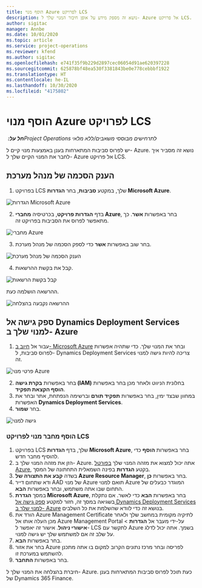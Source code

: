 ```yaml
---
title: הוסף מנוי Azure לפרויקט LCS
description: נושא זה מספק מידע על אופן חיבור המנוי שלך ל- Azure אל פרויקט LCS.
author: sigitac
manager: Annbe
ms.date: 10/01/2020
ms.topic: article
ms.service: project-operations
ms.reviewer: kfend
ms.author: sigitac
ms.openlocfilehash: e741f35f9b229d2897cec06054d91ae620397228
ms.sourcegitcommit: 625878bf48ea530f3381843be0e778cebbbf1922
ms.translationtype: HT
ms.contentlocale: he-IL
ms.lasthandoff: 10/30/2020
ms.locfileid: "4175802"
---
```

# <a name="add-an-azure-subscription-to-an-lcs-project"></a>הוסף מנוי Azure לפרויקט LCS

_**חל על:** ‏Project Operations לתרחישים מבוססי משאבים/ללא מלאי_

יש לפרוס סביבות המתארחות בענן באמצעות מנוי קיים ל- Azure. נושא זה מסביר איך לחבר את המנוי הקיים שלך ל- Azure אל פרויקט LCS. 

## <a name="grant-admin-consent"></a>הענק הסכמה של מנהל מערכת

1. בפרויקט LCS שלך, במקטע **סביבות**, בחר **הגדרות Microsoft Azure**.

![הגדרות Microsoft Azure](./media/1MicrosoftAzureSettings.png)

2. בדף **הגדרות פרויקט**, בכרטיסיה **מחברי Azure**, בחר באפשרות **אשר**. כך מתאפשר לפרוס את הסביבות בפרויקט זה.

![מחברי Azure](./media/2AzureConnectors.png)

3. בחר שוב באפשרות **אשר** כדי לספק הסכמה של מנהל מערכת.

![הענק הסכמה של מנהל מערכת](./media/3GrantAdminConsent.png)

4. קבל את בקשת ההרשאות.

![קבל בקשת הרשאות](./media/4AcceptPermissionRequest.png)

ההרשאה הושלמה כעת. 

![ההרשאה נקבעה בהצלחה](./media/5AuthorizationComplete.png)

## <a name="provide-dynamics-deployment-services-access-to-your-azure-subscription"></a><a name="provide"></a>ספק גישה אל Dynamics Deployment Services למנוי שלך ב- Azure

1. עבור אל [חיוב ב- Microsoft Azure](https://portal.azure.com/#blade/Microsoft\_Azure\_Billing/SubscriptionsBlade) ובחר את המנוי שלך. כדי שתהיה אפשרות לפרוס סביבות, ל- Dynamics Deployment Services צריכה להיות גישה למנוי זה.

![פרטי מנוי Azure](./media/6AzureSubscription.png)

2. בחר באפשרות **בקרת גישה (IAM)** בחלונית הניווט ולאחר מכן בחר באפשרות **הוסף הקצאת תפקיד**.
3. במחוון שבצד ימין, בחר באפשרות **תפקיד תורם** וברשימה הנפתחת, אתר ובחר את האפשרות **Dynamics Deployment Services**. 
4. בחר **שמור**.

![גישה למנוי](./media/7SubscriptionAccess.png)

### <a name="add-a-subscription-connector-to-an-lcs-project"></a>הוסף מחבר מנוי לפרויקט LCS

1. בפרויקט LCS שלך, בדף **הגדרות Microsoft Azure**, בחר באפשרות **הוסף** כדי להוסיף מחבר חדש.
2. הזן את מזהה המנוי שלך ב- Azure. אתה יכול למצוא את מזהה המנוי שלך [בפורטל Azure](https://ms.portal.azure.com/), בקטע  **הגדרות**  בפינה השמאלית התחתונה של המסך.
3. בשדה **קבע את התצורה של Azure Resource Manager**, בחר באפשרות **כן**.
4. ודא שתחום דייר AAD של מנוי Azure תואם למנוי Azure המוגדר כבעלים של התחום שבו אתה משתמש, ובחר באפשרות **הבא**.
5. במסך **הגדרת Microsoft Azure**, בחר באפשרות **הבא** כדי לאשר. אם נתקלת בשגיאה במסך זה, חזור למקטע [ספק גישה אל Dynamics Deployment Services למנוי שלך ב- Azure](#provide) בנושא זה כדי לוודא שהשלמת את כל השלבים.
6. הורד את Azure Management Certificate לתיקיה מקומית במחשב שלך ולאחר מכן העלה אותו אל Azure Management Portal על-ידי מעבר אל **הגדרות** > **אישורי ניהול**. אישור זה יאפשר ל- LCS לתקשר עם Azure בשמך. אתה יכול לדלג על שלב זה אם למשתמש שלך יש גישה למנוי.
7. בחר באפשרות  **הבא**.
8. בחר את אזור Azure לפריסה ובחר מרכז נתונים הקרוב למקום בו אתה מתכנן להשתמש במערכת זו.
9.  בחר באפשרות  **התחבר**.

חיברת בהצלחה את המנוי שלך ל- Azure. כעת תוכל לפרוס סביבות המתארחות בענן של Dynamics 365 Finance.


